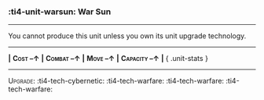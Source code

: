 ### :ti4-unit-warsun: **War Sun**

---

You cannot produce this unit unless you own its unit upgrade technology.

---

__|__ <span style="font-variant:small-caps;white-space: nowrap;">**Cost –↑**</span> __|__ <span style="font-variant:small-caps;white-space: nowrap;">**Combat –↑**</span> __|__ <span style="font-variant:small-caps;white-space: nowrap;">**Move –↑**</span> __|__ <span style="font-variant:small-caps;white-space: nowrap;">**Capacity –↑**</span> __|__
{ .unit-stats }

---

<span style="font-variant:small-caps;">Upgrade</span>: :ti4-tech-cybernetic: :ti4-tech-warfare: :ti4-tech-warfare: :ti4-tech-warfare: